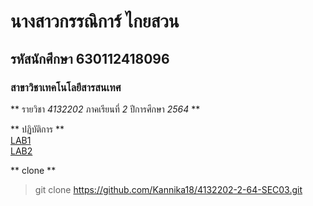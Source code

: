 # นางสาวกรรณิการ์ ไกยสวน  
## รหัสนักศึกษา 630112418096  
### สาขาวิชาเทคโนโลยีสารสนเทศ  

** รายวิชา *4132202* ภาคเรียนที่ *2* ปีการศึกษา *2564* **

** ปฏิบัติการ **  
[LAB1](https://github.com/Kannika18/4132202-2-64-SEC03/tree/master/LAB1)  
[LAB2](https://github.com/Kannika18/4132202-2-64-SEC03/tree/master/LAB2)  

** clone **
> git clone https://github.com/Kannika18/4132202-2-64-SEC03.git 